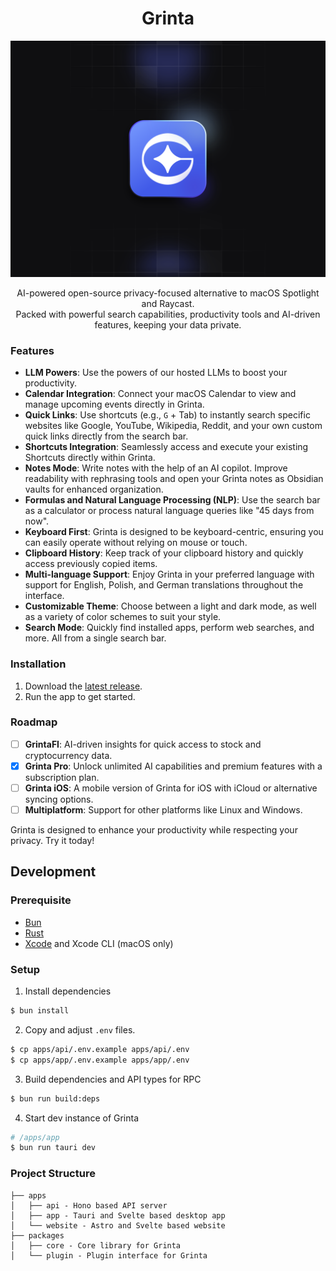 <h1 align="center" border="0">Grinta</h1>

<p align="center">
  <img src="./apps/website/public/pro.svg" alt="Grinta Logo" width="604">
</p>

<p align="center">
AI-powered open-source privacy-focused alternative to macOS Spotlight and Raycast.<br />
Packed with powerful search capabilities, productivity tools and AI-driven features, keeping your data private. 
</p>

### Features

- **LLM Powers**: Use the powers of our hosted LLMs to boost your productivity.
- **Calendar Integration**: Connect your macOS Calendar to view and manage upcoming events directly in Grinta.
- **Quick Links**: Use shortcuts (e.g., `G` + Tab) to instantly search specific websites like Google, YouTube, Wikipedia, Reddit, and your own custom quick links directly from the search bar.
- **Shortcuts Integration**: Seamlessly access and execute your existing Shortcuts directly within Grinta.
- **Notes Mode**: Write notes with the help of an AI copilot. Improve readability with rephrasing tools and open your Grinta notes as Obsidian vaults for enhanced organization.
- **Formulas and Natural Language Processing (NLP)**: Use the search bar as a calculator or process natural language queries like "45 days from now".
- **Keyboard First**: Grinta is designed to be keyboard-centric, ensuring you can easily operate without relying on mouse or touch.
- **Clipboard History**: Keep track of your clipboard history and quickly access previously copied items.
- **Multi-language Support**: Enjoy Grinta in your preferred language with support for English, Polish, and German translations throughout the interface.
- **Customizable Theme**: Choose between a light and dark mode, as well as a variety of color schemes to suit your style.
- **Search Mode**: Quickly find installed apps, perform web searches, and more. All from a single search bar.


### Installation

1. Download the [latest release](https://github.com/getgrinta/grinta/releases/latest).
2. Run the app to get started.

### Roadmap

- [ ] **GrintaFI**: AI-driven insights for quick access to stock and cryptocurrency data.
- [x] **Grinta Pro**: Unlock unlimited AI capabilities and premium features with a subscription plan.
- [ ] **Grinta iOS**: A mobile version of Grinta for iOS with iCloud or alternative syncing options.
- [ ] **Multiplatform**: Support for other platforms like Linux and Windows.

Grinta is designed to enhance your productivity while respecting your privacy. Try it today!

## Development

### Prerequisite

- [Bun](https://bun.sh)
- [Rust](https://www.rust-lang.org/)
- [Xcode](https://developer.apple.com/xcode/) and Xcode CLI (macOS only)

### Setup

1. Install dependencies

```sh
$ bun install
```

2. Copy and adjust `.env` files.

```sh
$ cp apps/api/.env.example apps/api/.env
$ cp apps/app/.env.example apps/app/.env
```

3. Build dependencies and API types for RPC

```sh
$ bun run build:deps
```

4. Start dev instance of Grinta

```sh
# /apps/app
$ bun run tauri dev
```

### Project Structure

```
├── apps
│   ├── api - Hono based API server
│   ├── app - Tauri and Svelte based desktop app
│   └── website - Astro and Svelte based website
├── packages
│   ├── core - Core library for Grinta
│   └── plugin - Plugin interface for Grinta
